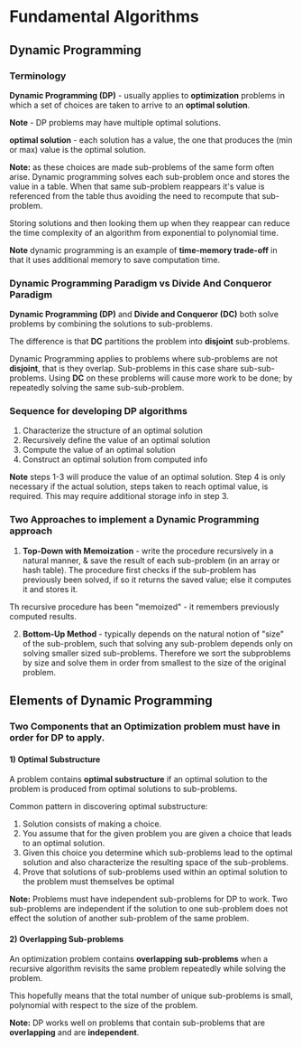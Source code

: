 # Fundamental Algorithms

## Dynamic Programming

### Terminology

**Dynamic Programming (DP)** - usually applies to **optimization** problems in which a set of choices are taken to 
arrive to an **optimal solution**. 

**Note** - DP problems may have multiple optimal solutions.

**optimal solution** - each solution has a value, the one that produces the (min or max) value is the optimal solution.

**Note:** as these choices are made sub-problems of the same form often arise. Dynamic programming solves each sub-problem
once and stores the value in a table. When that same sub-problem reappears it's value is referenced from the table thus
avoiding the need to recompute that sub-problem.

Storing solutions and then looking them up when they reappear can reduce the time complexity of an algorithm from exponential
to polynomial time.

**Note** dynamic programming is an example of **time-memory trade-off** in that it uses additional memory to save computation
time. 

### Dynamic Programming Paradigm vs Divide And Conqueror Paradigm

**Dynamic Programming (DP)** and **Divide and Conqueror (DC)** both solve problems by combining the solutions to sub-problems.

The difference is that **DC** partitions the problem into **disjoint** sub-problems.   

Dynamic Programming applies to problems where sub-problems are not **disjoint**, that is they overlap. Sub-problems
in this case share sub-sub-problems. Using **DC** on these problems will cause more work to be done; by repeatedly 
solving the same sub-sub-problem.

### Sequence for developing DP algorithms

1) Characterize the structure of an optimal solution
2) Recursively define the value of an optimal solution
3) Compute the value of an optimal solution
4) Construct an optimal solution from computed info

**Note** steps 1-3 will produce the value of an optimal solution. Step 4 is only necessary if the actual solution, steps
taken to reach optimal value, is required. This may require additional storage info in step 3.

### Two Approaches to implement a Dynamic Programming approach

1) **Top-Down with Memoization** - write the procedure recursively in a natural manner, & save the result of each 
sub-problem (in an array or hash table). The procedure first checks if the sub-problem has previously been solved, if so 
it returns the saved value; else it computes it and stores it. 

Th recursive procedure has been "memoized" - it remembers previously computed results.

2) **Bottom-Up Method** - typically depends on the natural notion of "size" of the sub-problem, such that solving any 
sub-problem depends only on solving smaller sized sub-problems. Therefore we sort the subproblems by size and solve them 
in order from smallest to the size of the original problem.  

## Elements of Dynamic Programming

### Two Components that an Optimization problem must have in order for DP to apply.

#### 1) Optimal Substructure
A problem contains **optimal substructure** if an optimal solution to the problem is produced from optimal solutions 
to sub-problems.

Common pattern in discovering optimal substructure:
1) Solution consists of making a choice.
2) You assume that for the given problem you are given a choice that leads to an optimal solution.
3) Given this choice you determine which sub-problems lead to the optimal solution and also characterize the resulting 
space of the sub-problems. 
4) Prove that solutions of sub-problems used within an optimal solution to the problem must themselves be optimal

**Note:** Problems must have independent sub-problems for DP to work. Two sub-problems are independent if the solution to one 
sub-problem does not effect the solution of another sub-problem of the same problem.  

#### 2) Overlapping Sub-problems

An optimization problem contains **overlapping sub-problems** when a recursive algorithm revisits the same problem 
repeatedly while solving the problem. 

This hopefully means that the total number of unique sub-problems is small, polynomial with respect to the size
of the problem.
 
**Note:** DP works well on problems that contain sub-problems that are **overlapping** and are **independent**. 




